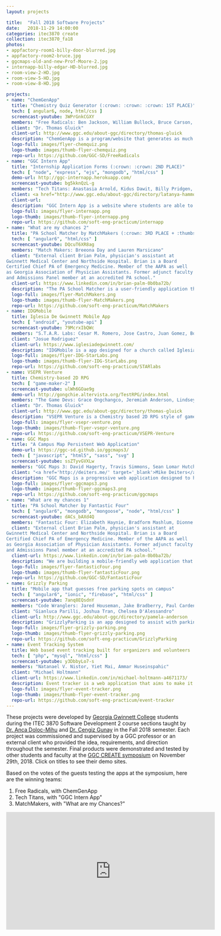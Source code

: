 ```yaml
---
layout: projects

title:  "Fall 2018 Software Projects"
date:   2018-11-29 14:00:00
categories: itec3870 create
collection: itec3870_fa18
photos:
- appfactory-room1-billy-door-blurred.jpg
- appfactory-room2-bruce.jpg
- ggcmaps-old-and-new-Prof-Moore-2.jpg
- internapp-billy-edgar-HD-blurred.jpg
- room-view-2-HD.jpg
- room-view-5-HD.jpg
- room-view-8-HD.jpg

projects:
- name: "ChemGenApp"
  title: "Chemistry Quiz Generator (:crown: :crown: :crown: 1ST PLACE)"
  tech: [ angular6, node, html/css ]
  screencast-youtube: 3WPrGnkCGXY
  members: "Free Radicals: Ben Jackson, William Bullock, Bruce Carson, Trivon Etheridge"
  client: "Dr. Thomas Gluick"
  client-url: http://www.ggc.edu/about-ggc/directory/thomas-gluick
  description: "ChemGenApp is a program/website that generates as much information regarding a chemical reaction as possible in order to assist Chemistry professors with making quizzes."
  logo-full: images/flyer-chemquiz.png
  logo-thumb: images/thumb-flyer-chemquiz.png
  repo-url: https://github.com/GGC-SD/FreeRadicals
- name: "GGC Intern App"
  title: "Internship Application Forms (:crown: :crown: 2ND PLACE)"
  tech: [ "node", "express", "ejs", "mongodb", "html/css" ] 
  demo-url: http://ggc-internapp.herokuapp.com/
  screencast-youtube: bg5kknQzL-g
  members: "Tech Titans: Anastasia Arnold, Kidus Dawit, Billy Pridgen, Edgar Juarez"
  client: <a href="http://www.ggc.edu/about-ggc/directory/latanya-hammonds-odie" target="_blank">Dr. Latanya Hammonds-Odie (Biology)</a> and <a href="http://www.ggc.edu/about-ggc/directory/lissa-pollacia" target="_blank">Dr. Lissa Pollacia (IT)</a>
  client-url: 
  description: "GGC Intern App is a website where students are able to apply for either a Biology or Information Technology internship. They also have the option to upload other documents required including their resume, FERPA form, and essays."
  logo-full: images/flyer-internapp.png
  logo-thumb: images/thumb-flyer-internapp.png
  repo-url: https://github.com/soft-eng-practicum/internapp
- name: "What are my chances 2"
  title: "PA School Matcher by MatchMakers (:crown: 3RD PLACE + :thumbsup: winner of the two competing teams)"
  tech: [ "angular6", "html/css" ] 
  screencast-youtube: DQcuT6XR8ag
  members: "Match Makers: Breeona Day and Lauren Marsicano"
  client: "External client Brian Palm, physician's assistant at
Gwinnett Medical Center and Northside Hospital. Brian is a Board
Certified Chief PA of Emergency Medicine. Member of the AAPA as well
as Georgia Association of Physician Assistants. Former adjunct faculty
and Admissions Panel member at an accredited PA school."
  client-url: https://www.linkedin.com/in/brian-palm-0b0ba72b/
  description: "The PA School Matcher is a user-friendly application that matches prospective Physician's Assistant school student's information with the requirements of selected schools and the demographics of accepted students into the program to show how likely the student is to be accepted. The results are displayed as GOOD, AVERAGE & POOR as far as chances of being accepted. The system also provides feedback on how the student could improve their chances of being accepted."
  logo-full: images/flyer-MatchMakers.png
  logo-thumb: images/thumb-flyer-MatchMakers.png
  repo-url: https://github.com/soft-eng-practicum/MatchMakers
- name: IDGMobile
  title: Iglesia De Gwinnett Mobile App
  tech: [ "android", "youtube-api" ] 
  screencast-youtube: 79McrxIbQWc
  members: "S.T.A.R. Labs: Cesar M. Romero, Jose Castro, Juan Gomez, Boji Benji"
  client: "Josue Rodriguez"
  client-url: https://www.iglesiadegwinnett.com/
  description: "IDGMobile is a app designed for a church called Iglesia De Gwinnett.The purpose of this app is to share weekly messages to anyone who would like to watch."
  logo-full: images/flyer-IDG-StarLabs.png
  logo-thumb: images/thumb-flyer-IDG-StarLabs.png
  repo-url: https://github.com/soft-eng-practicum/STARlabs
- name: VSEPR Venture
  title: Chemistry-based 2D RPG
  tech: [ "game-maker-2" ] 
  screencast-youtube: ulWh6GOae9g
  demo-url: http://gongchie.altervista.org/TestRPG/index.html
  members: "The Game Devs: Grace Ongchangco, Jeremiah Anderson, Lindsey Wade, Kaiser Smith"
  client: "Dr. Thomas Gluick"
  client-url: http://www.ggc.edu/about-ggc/directory/thomas-gluick
  description: "VSEPR Venture is a Chemistry based 2D RPG style of game. The player is given the name of a molecule and then is required to collect atoms to create the molecular structure that represents that molecule using the VSEPR Theory. The levels require the player to assess the Lewis structures and the placement of the electrons around the atom to successfully solve a particular molecule. The game features six levels, and then a test level that the player must complete to beat the game. This project was created using GameMaker Studio 2 and is written in GameMaker's proprietary programming language called GameMaker Language (GML)."
  logo-full: images/flyer-vsepr-venture.png
  logo-thumb: images/thumb-flyer-vsepr-venture.png
  repo-url: https://github.com/soft-eng-practicum/VSEPR-Venture
- name: GGC Maps
  title: "A Campus Map Persistent Web Application"
  demo-url: https://ggc-sd.github.io/ggcmaps3/
  tech: [ "javascript", "html5", "sass", "svg" ] 
  screencast-youtube: ssZTyvGVXLw
  members: "GGC Maps 3: David Hagerty, Travis Simmons, Sean Lomar Hutchinson, Alain Hirwa"
  client: "<a href='http://deiters.me/' target='_blank'>Mike Deiters</a> and David Rivera-Rocha"
  description: "GGC Maps is a progressive web application designed to help students locate rooms in the various buildings on GGC’s campus from their computer or mobile device - with or without an internet connection. New features: building W mapped (only the C3 portion and not the newly constructed wing). Safety toggle fixed and in working condition with a legend display."
  logo-full: images/flyer-ggcmaps3.png
  logo-thumb: images/thumb-flyer-ggcmaps3.png
  repo-url: https://github.com/soft-eng-practicum/ggcmaps
- name: "What are my chances 1"
  title: "PA School Matcher by Fantastic Four"
  tech: [ "angular6", "mongodb", "mongoose", "node", "html/css" ] 
  screencast-youtube: dACs_bAXd4Q
  members: "Fantastic Four: Elizabeth Haynie, Bradform Mashlum, Dionne Mitchner, Nishanth Mangineni"
  client: "External client Brian Palm, physician's assistant at
Gwinnett Medical Center and Northside Hospital. Brian is a Board
Certified Chief PA of Emergency Medicine. Member of the AAPA as well
as Georgia Association of Physician Assistants. Former adjunct faculty
and Admissions Panel member at an accredited PA school."
  client-url: https://www.linkedin.com/in/brian-palm-0b0ba72b/
  description: "We are building a mobile-friendly web application that assists with helping physician assistant students determine which schools they are eligible to get into. They can enter their GPA, GRE, healthcare hours. From there, graphs with be presented comparing them to students nationally."
  logo-full: images/flyer-fantasticFour.png
  logo-thumb: images/thumb-flyer-fantasticFour.png
  repo-url: https://github.com/GGC-SD/FantasticFour
- name: Grizzly Parking
  title: "Mobile app that guesses free parking spots on campus"
  tech: [ "angular6", "ionic", "firebase", "html/css" ] 
  screencast-youtube: 7anq8EQsdnY
  members: "Code Wranglers: Jared Houseman, Jake Bradberry, Paul Cardenas"
  client: "Gianluca Parilli, Joshua Tran, Chelsea D'Alessandro"
  client-url: http://www.ggc.edu/about-ggc/directory/pamela-anderson
  description: "GrizzlyParking is an app designed to assist with parking on GGC Campus by calculating the highest possible chance of a parking spot in different parking lots."
  logo-full: images/flyer-grizzly-parking.png
  logo-thumb: images/thumb-flyer-grizzly-parking.png
  repo-url: https://github.com/soft-eng-practicum/GrizzlyParking
- name: Event Tracking System
  title: Web based event tracking built for organizers and volunteers
  tech: [ "php", "mysql", "html/css" ] 
  screencast-youtube: y3DbbyLo7-s
  members: "Natanael V. Nistor, Yiet Mai, Ammar Huseinspahic"
  client: "Michael Holtmann"
  client-url: https://www.linkedin.com/in/michael-holtmann-a4671173/
  description: Event tracker is a web application that aims to make it easier for organizers to manage events and allow for volunteers to be able to apply for the events all on one platform.
  logo-full: images/flyer-event-tracker.png
  logo-thumb: images/thumb-flyer-event-tracker.png
  repo-url: https://github.com/soft-eng-practicum/event-tracker
---
```


These projects were developed by [Georgia Gwinnett College][ggc]
students during the ITEC 3870 Software Development 2 course sections
taught by [Dr. Anca Doloc-Mihu][doloc-ggc]
and [Dr. Cengiz Gunay][gunay-ggc] in the Fall 2018 semester. Each
project was commissioned and supervised by a GGC professor or an
external client who provided the idea, requirements, and direction
throughout the semester. Final products were demonstrated and tested
by other students and faculty at the [GGC CREATE symposium][create] on
November 29th, 2018. Click on titles to see their demo sites.

Based on the votes of the guests testing the apps at the symposium,
here are the winning teams:

1.    Free Radicals, with ChemGenApp 
2.    Tech Titans, with "GGC Intern App"
3.    MatchMakers, with "What are my Chances?"
	
<div class="project-video"> 
  <iframe width="560" height="315" src="https://www.youtube.com/embed/yUNJx8oMoak" frameborder="0" allowfullscreen></iframe>
</div>

[ggc]:		http://www.ggc.edu
[gunay-ggc]: 	http://www.ggc.edu/about-ggc/directory/cengiz-gunay
[doloc-ggc]: 	http://www.ggc.edu/about-ggc/directory/anca-doloc-mihu
[create]:	https://www.facebook.com/georgiagwinnett/photos/ms.c.eJxdz0EKADEMAsAflaYx0fz~;Ywt7KNTrIIqxo3IaRSkD4IornDFRV5uwX9HusMxUeQZ04Xm3FN6jHJmg0gXHRW3N4P~;0Ay4NMx8~-.bps.a.10153964573906447.1073741919.78573401446/10153964578831447/?type=3&theater
